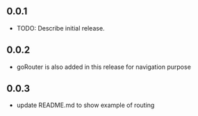 ## 0.0.1

* TODO: Describe initial release.

## 0.0.2

* goRouter is also added in this release for navigation purpose

## 0.0.3

* update README.md to show example of routing